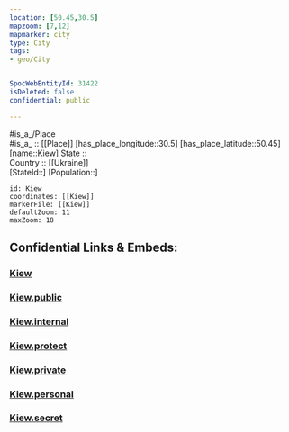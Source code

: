 ```yaml
---
location: [50.45,30.5] 
mapzoom: [7,12] 
mapmarker: city 
type: City
tags:
- geo/City


SpocWebEntityId: 31422
isDeleted: false
confidential: public

---
```

#is_a_/Place  
#is_a_ :: [[Place]] 
[has_place_longitude::30.5] 
[has_place_latitude::50.45] 
[name::Kiew] 
State ::  
Country :: [[Ukraine]]  
[StateId::] 
[Population::] 



```leaflet
id: Kiew
coordinates: [[Kiew]] 
markerFile: [[Kiew]] 
defaultZoom: 11 
maxZoom: 18
```


## Confidential Links & Embeds: 

### [Kiew](/_Standards/Earth/Continent/Europe/Europe~East/Ukraine/Regions~Ukraine/Kiev_City/City/Kiew.md) 

### [Kiew.public](/_public/Earth/Continent/Europe/Europe~East/Ukraine/Regions~Ukraine/Kiev_City/City/Kiew.public.md) 

### [Kiew.internal](/_internal/Earth/Continent/Europe/Europe~East/Ukraine/Regions~Ukraine/Kiev_City/City/Kiew.internal.md) 

### [Kiew.protect](/_protect/Earth/Continent/Europe/Europe~East/Ukraine/Regions~Ukraine/Kiev_City/City/Kiew.protect.md) 

### [Kiew.private](/_private/Earth/Continent/Europe/Europe~East/Ukraine/Regions~Ukraine/Kiev_City/City/Kiew.private.md) 

### [Kiew.personal](/_personal/Earth/Continent/Europe/Europe~East/Ukraine/Regions~Ukraine/Kiev_City/City/Kiew.personal.md) 

### [Kiew.secret](/_secret/Earth/Continent/Europe/Europe~East/Ukraine/Regions~Ukraine/Kiev_City/City/Kiew.secret.md)

